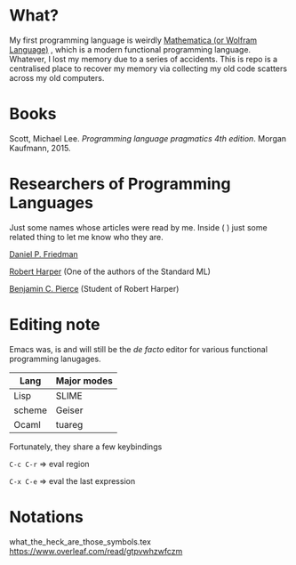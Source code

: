 # What?

My first programming language is weirdly [Mathematica (or Wolfram Language)](https://reference.wolfram.com/language/) , which is a modern functional programming language. Whatever, I lost my memory due to a series of accidents. This is repo is a centralised place to recover my memory via collecting my old code scatters across my old computers.

# Books

Scott, Michael Lee. *Programming language pragmatics 4th edition*. Morgan Kaufmann, 2015.



# Researchers of Programming Languages

Just some names whose articles were read by me. Inside ( ) just some related thing to let me know who they are. 

[Daniel P. Friedman](https://legacy.cs.indiana.edu/~dfried/)

[Robert Harper](http://www.cs.cmu.edu/~rwh/) (One of the authors of the Standard ML)

[Benjamin C.  Pierce](https://www.cis.upenn.edu/~bcpierce/) (Student of Robert Harper)

# Editing note

Emacs was, is and will still be the *de facto* editor for various functional programming lanugages.

| Lang   | Major modes |
| ------ | ----------- |
| Lisp   | SLIME       |
| scheme | Geiser      |
| Ocaml  | tuareg      |

Fortunately, they share a few keybindings

`C-c C-r` => eval region

`C-x C-e` => eval the last expression

# Notations

what_the_heck_are_those_symbols.tex <https://www.overleaf.com/read/gtpvwhzwfczm>

